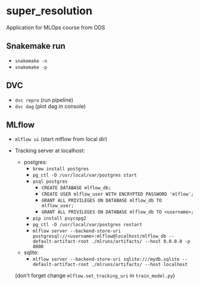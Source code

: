 # super_resolution

Application for MLOps course from ODS

## Snakemake run
- `snakemake -n` 
- `snakemake -p`

## DVC
- `dvc repro` (run pipeline)
- `dvc dag` (plot dag in console)

## MLflow
- `mlflow ui` (start mlflow from local dir)
- Tracking server at localhost:
  - postgres:
    - `brew install postgres`
    - `pg_ctl -D /usr/local/var/postgres start`
    - `psql postgres`
      - `CREATE DATABASE mlflow_db;`
      - `CREATE USER mlflow_user WITH ENCRYPTED PASSWORD 'mlflow';`
      - `GRANT ALL PRIVILEGES ON DATABASE mlflow_db TO mlflow_user;`
      - `GRANT ALL PRIVILEGES ON DATABASE mlflow_db TO <username>;`
    - `pip install psycopg2`
    - `pg_ctl -D /usr/local/var/postgres restart`
    - `mlflow server --backend-store-uri postgresql://<username>:mlflow@localhost/mlflow_db --default-artifact-root ./mlruns/artifacts/ --host 0.0.0.0 -p 8000`
  - sqlite:
    - `mlflow server --backend-store-uri sqlite:///mydb.sqlite --default-artifact-root ./mlruns/artifacts/ --host localhost`
  
  (don't forget change `mlflow.set_tracking_uri` in `train_model.py`)
